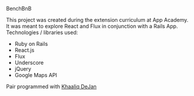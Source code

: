 BenchBnB

This project was created during the extension curriculum at App Academy. It was meant to
explore React and Flux in conjunction with a Rails App. Technologies / libraries used:

- Ruby on Rails
- React.js
- Flux
- Underscore
- jQuery
- Google Maps API

Pair programmed with [Khaaliq DeJan](http://github.com/MisterDeejay "Khaaliq's GitHub")
